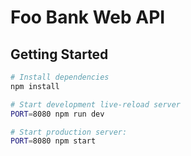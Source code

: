Foo Bank Web API
==================================

Getting Started
---------------

```sh
# Install dependencies
npm install

# Start development live-reload server
PORT=8080 npm run dev

# Start production server:
PORT=8080 npm start
```